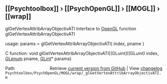 ## [[Psychtoolbox]] &#8250; [[PsychOpenGL]] &#8250; [[MOGL]] &#8250; [[wrap]]

glGetVertexAttribArrayObjectivATI  Interface to [OpenGL](OpenGL) function glGetVertexAttribArrayObjectivATI  
  
usage:  params = glGetVertexAttribArrayObjectivATI( index, pname )  
  
C function:  void glGetVertexAttribArrayObjectivATI[(GLuint]((GLuint) index, [GLenum](GLenum) pname, [GLint](GLint)\* params)  




<div class="code_header" style="text-align:right;">
  <span style="float:left;">Path&nbsp;&nbsp;</span> <span class="counter">Retrieve <a href=
  "https://raw.github.com/Psychtoolbox-3/Psychtoolbox-3/beta/Psychtoolbox/PsychOpenGL/MOGL/wrap/_glGetVertexAttribArrayObjectivATI.m">current version from GitHub</a> | View <a href=
  "https://github.com/Psychtoolbox-3/Psychtoolbox-3/commits/beta/Psychtoolbox/PsychOpenGL/MOGL/wrap/_glGetVertexAttribArrayObjectivATI.m">changelog</a></span>
</div>
<div class="code">
  <code>Psychtoolbox/PsychOpenGL/MOGL/wrap/_glGetVertexAttribArrayObjectivATI.m</code>
</div>

